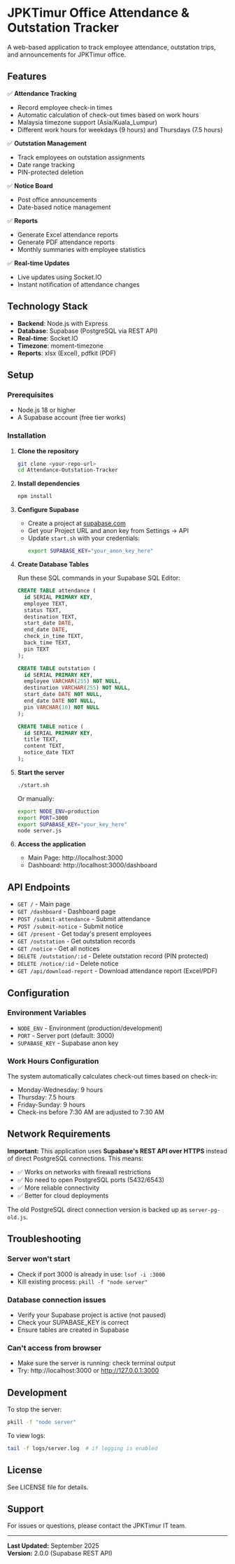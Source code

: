 # JPKTimur Office Attendance & Outstation Tracker

A web-based application to track employee attendance, outstation trips, and announcements for JPKTimur office.

## Features

✅ **Attendance Tracking**
- Record employee check-in times
- Automatic calculation of check-out times based on work hours
- Malaysia timezone support (Asia/Kuala_Lumpur)
- Different work hours for weekdays (9 hours) and Thursdays (7.5 hours)

✅ **Outstation Management**
- Track employees on outstation assignments
- Date range tracking
- PIN-protected deletion

✅ **Notice Board**
- Post office announcements
- Date-based notice management

✅ **Reports**
- Generate Excel attendance reports
- Generate PDF attendance reports
- Monthly summaries with employee statistics

✅ **Real-time Updates**
- Live updates using Socket.IO
- Instant notification of attendance changes

## Technology Stack

- **Backend**: Node.js with Express
- **Database**: Supabase (PostgreSQL via REST API)
- **Real-time**: Socket.IO
- **Timezone**: moment-timezone
- **Reports**: xlsx (Excel), pdfkit (PDF)

## Setup

### Prerequisites
- Node.js 18 or higher
- A Supabase account (free tier works)

### Installation

1. **Clone the repository**
   ```bash
   git clone <your-repo-url>
   cd Attendance-Outstation-Tracker
   ```

2. **Install dependencies**
   ```bash
   npm install
   ```

3. **Configure Supabase**
   - Create a project at [supabase.com](https://supabase.com)
   - Get your Project URL and anon key from Settings → API
   - Update `start.sh` with your credentials:
     ```bash
     export SUPABASE_KEY="your_anon_key_here"
     ```

4. **Create Database Tables**
   
   Run these SQL commands in your Supabase SQL Editor:

   ```sql
   CREATE TABLE attendance (
     id SERIAL PRIMARY KEY,
     employee TEXT,
     status TEXT,
     destination TEXT,
     start_date DATE,
     end_date DATE,
     check_in_time TEXT,
     back_time TEXT,
     pin TEXT
   );

   CREATE TABLE outstation (
     id SERIAL PRIMARY KEY,
     employee VARCHAR(255) NOT NULL,
     destination VARCHAR(255) NOT NULL,
     start_date DATE NOT NULL,
     end_date DATE NOT NULL,
     pin VARCHAR(10) NOT NULL
   );

   CREATE TABLE notice (
     id SERIAL PRIMARY KEY,
     title TEXT,
     content TEXT,
     notice_date TEXT
   );
   ```

5. **Start the server**
   ```bash
   ./start.sh
   ```
   
   Or manually:
   ```bash
   export NODE_ENV=production
   export PORT=3000
   export SUPABASE_KEY="your_key_here"
   node server.js
   ```

6. **Access the application**
   - Main Page: http://localhost:3000
   - Dashboard: http://localhost:3000/dashboard

## API Endpoints

- `GET /` - Main page
- `GET /dashboard` - Dashboard page
- `POST /submit-attendance` - Submit attendance
- `POST /submit-notice` - Submit notice
- `GET /present` - Get today's present employees
- `GET /outstation` - Get outstation records
- `GET /notice` - Get all notices
- `DELETE /outstation/:id` - Delete outstation record (PIN protected)
- `DELETE /notice/:id` - Delete notice
- `GET /api/download-report` - Download attendance report (Excel/PDF)

## Configuration

### Environment Variables
- `NODE_ENV` - Environment (production/development)
- `PORT` - Server port (default: 3000)
- `SUPABASE_KEY` - Supabase anon key

### Work Hours Configuration
The system automatically calculates check-out times based on check-in:
- Monday-Wednesday: 9 hours
- Thursday: 7.5 hours
- Friday-Sunday: 9 hours
- Check-ins before 7:30 AM are adjusted to 7:30 AM

## Network Requirements

**Important:** This application uses **Supabase's REST API over HTTPS** instead of direct PostgreSQL connections. This means:
- ✅ Works on networks with firewall restrictions
- ✅ No need to open PostgreSQL ports (5432/6543)
- ✅ More reliable connectivity
- ✅ Better for cloud deployments

The old PostgreSQL direct connection version is backed up as `server-pg-old.js`.

## Troubleshooting

### Server won't start
- Check if port 3000 is already in use: `lsof -i :3000`
- Kill existing process: `pkill -f "node server"`

### Database connection issues
- Verify your Supabase project is active (not paused)
- Check your SUPABASE_KEY is correct
- Ensure tables are created in Supabase

### Can't access from browser
- Make sure the server is running: check terminal output
- Try: http://localhost:3000 or http://127.0.0.1:3000

## Development

To stop the server:
```bash
pkill -f "node server"
```

To view logs:
```bash
tail -f logs/server.log  # if logging is enabled
```

## License

See LICENSE file for details.

## Support

For issues or questions, please contact the JPKTimur IT team.

---

**Last Updated:** September 2025  
**Version:** 2.0.0 (Supabase REST API)